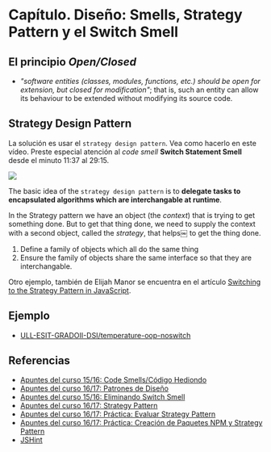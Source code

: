 # Capítulo. Diseño: Smells, Strategy Pattern y el Switch Smell

## El principio *Open/Closed*

* *"software entities (classes, modules, functions, etc.) should be open for extension, but closed for modification"*;
that is, such an entity can allow its behaviour to be extended without modifying its source code.

## Strategy Design Pattern

La solución es usar el `strategy design pattern`. Vea como hacerlo en este vídeo.
Preste especial atención al *code smell* **Switch Statement Smell** desde el minuto 11:37 al 29:15.

[![](https://img.youtube.com/vi/JVlfj7mQZPo/0.jpg)](https://www.youtube.com/watch?v=JVlfj7mQZPo)

The basic idea  of the `strategy design pattern` is to **delegate tasks to encapsulated algorithms which are interchangable at runtime**.

In the Strategy pattern we have an object (the *context*) that is trying to get something done. But to get that thing done, we need to supply the context with a second object, called the *strategy*, that helps￼ to get the thing done.

  1. Define a family of objects which all do the same thing
  2. Ensure the family of objects share the same interface so that they are interchangable.

Otro ejemplo, también de Elijah Manor se encuentra en el artículo [Switching to the Strategy Pattern in JavaScript](http://elijahmanor.com/switching-to-the-strategy-pattern-in-javascript/).

## Ejemplo

* [ULL-ESIT-GRADOII-DSI/temperature-oop-noswitch](https://github.com/ULL-ESIT-GRADOII-DSI/temperature-oop-noswitch/tree/sepfiles)

## Referencias

* [Apuntes del curso 15/16: Code Smells/Código Hediondo](https://casianorodriguezleon.gitbooks.io/pl1516/content/apuntes/codesmell.html)
* [Apuntes del curso 16/17: Patrones de Diseño](https://casianorodriguezleon.gitbooks.io/ull-esit-1617/content/apuntes/patterns/)
* [Apuntes del curso 15/16: Eliminando Switch Smell](https://casianorodriguezleon.gitbooks.io/pl1516/content/practicas/noswitchsmell.html)
* [Apuntes del curso 16/17: Strategy Pattern](https://casianorodriguezleon.gitbooks.io/ull-esit-1617/content/apuntes/patterns/strategypattern.html)
* [Apuntes del curso 16/17: Práctica: Evaluar Strategy Pattern](https://casianorodriguezleon.gitbooks.io/ull-esit-1617/content/practicas/practicaevaluastrategypattern.html)
* [Apuntes del curso 16/17: Práctica: Creación de Paquetes NPM y Strategy Pattern](https://casianorodriguezleon.gitbooks.io/ull-esit-1617/content/practicas/practicamodulestrategypattern.html)
* [JSHint](http://jshint.com/)
